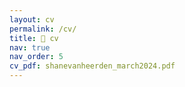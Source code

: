 ```yaml
---
layout: cv
permalink: /cv/
title: 📄 cv
nav: true
nav_order: 5
cv_pdf: shanevanheerden_march2024.pdf
---
```

